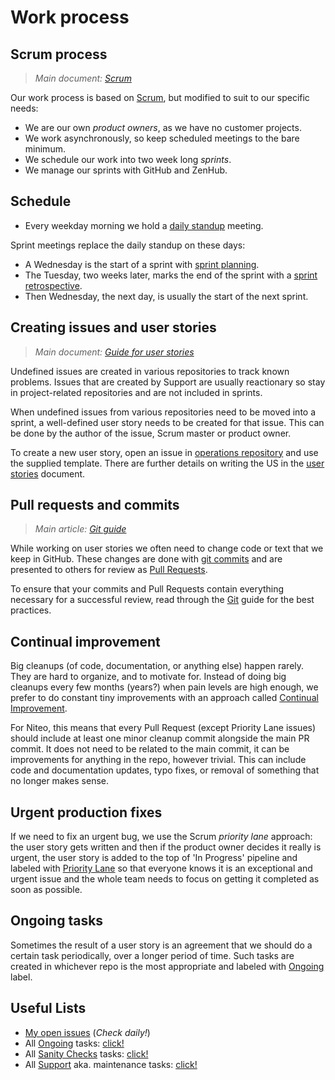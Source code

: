 # Work process

## Scrum process
> *Main document: [Scrum](scrum.md)*

Our work process is based on [Scrum](https://en.wikipedia.org/wiki/Scrum_(software_development)), but modified to suit to our specific needs:

 * We are our own *product owners*, as we have no customer projects.
 * We work asynchronously, so keep scheduled meetings to the bare minimum.
 * We schedule our work into two week long *sprints*.
 * We manage our sprints with GitHub and ZenHub.


## Schedule

 * Every weekday morning we hold a [daily standup](standup.md) meeting.

Sprint meetings replace the daily standup on these days:

 * A Wednesday is the start of a sprint with [sprint planning](scrum.md#Sprint_Planning).
 * The Tuesday, two weeks later, marks the end of the sprint with a [sprint retrospective](scrum.md#Sprint_Retrospective).
 * Then Wednesday, the next day, is usually the start of the next sprint.


## Creating issues and user stories
> *Main document: [Guide for user stories](user-stories.md)*

Undefined issues are created in various repositories to track known problems. Issues that are created by Support are usually reactionary so stay in project-related repositories and are not included in sprints.

When undefined issues from various repositories need to be moved into a sprint, a well-defined user story needs to be created for that issue. This can be done by the author of the issue, Scrum master or product owner.

To create a new user story, open an issue in [operations repository](https://github.com/niteoweb/operations/issues) and use the supplied template. There are further details on writing the US in the [user stories](user-stories.md) document.

## Pull requests and commits

> *Main article: [Git guide](../apps-we-use/git.md)*

While working on user stories we often need to change code or text that we keep in GitHub. These changes are done with [git commits](https://help.github.com/articles/github-glossary/#commit) and are presented to others for review as [Pull Requests](https://help.github.com/articles/about-pull-requests/).

To ensure that your commits and Pull Requests contain everything necessary for a successful review, read through the [Git](../apps-we-use/git.md) guide for the best practices.


## Continual improvement

Big cleanups (of code, documentation, or anything else) happen rarely. They are hard to organize, and to motivate for. Instead of doing big cleanups every few months (years?) when pain levels are high enough, we prefer to do constant tiny improvements with an approach called [Continual Improvement](https://en.wikipedia.org/wiki/Continual_improvement_process).

For Niteo, this means that every Pull Request (except Priority Lane issues) should include at least one minor cleanup commit alongside the main PR commit. It does not need to be related to the main commit, it can be improvements for anything in the repo, however trivial. This can include code and documentation updates, typo fixes, or removal of something that no longer makes sense.


## Urgent production fixes

If we need to fix an urgent bug, we use the Scrum *priority lane* approach: the user story gets written and then if the product owner decides it really is urgent, the user story is added to the top of 'In Progress' pipeline and labeled with [Priority Lane](user-stories.md#labels) so that everyone knows it is an exceptional and urgent issue and the whole team needs to focus on getting it completed as soon as possible.


## Ongoing tasks

Sometimes the result of a user story is an agreement that we should do a certain task periodically, over a longer period of time. Such tasks are created in whichever repo is the most appropriate and labeled with [Ongoing](#label_ongoing) label.

## Useful Lists

 * [My open issues](https://github.com/issues/assigned) (*Check daily!*)
 * All [Ongoing](#label_ongoing) tasks: [click!](https://github.com/search?utf8=%E2%9C%93&q=is%3Aopen+label%3A%22Ongoing%22+org%3Aniteoweb&type=)
 * All [Sanity Checks](#label_sanity_check) tasks: [click!](https://github.com/search?utf8=%E2%9C%93&q=is%3Aopen+label%3A%22Sanity+Check%22+org%3Aniteoweb&type=)
 * All [Support](#label_support) aka. maintenance tasks: [click!](https://github.com/search?utf8=%E2%9C%93&q=is%3Aopen+label%3A%22Support%22+org%3Aniteoweb&type=)


